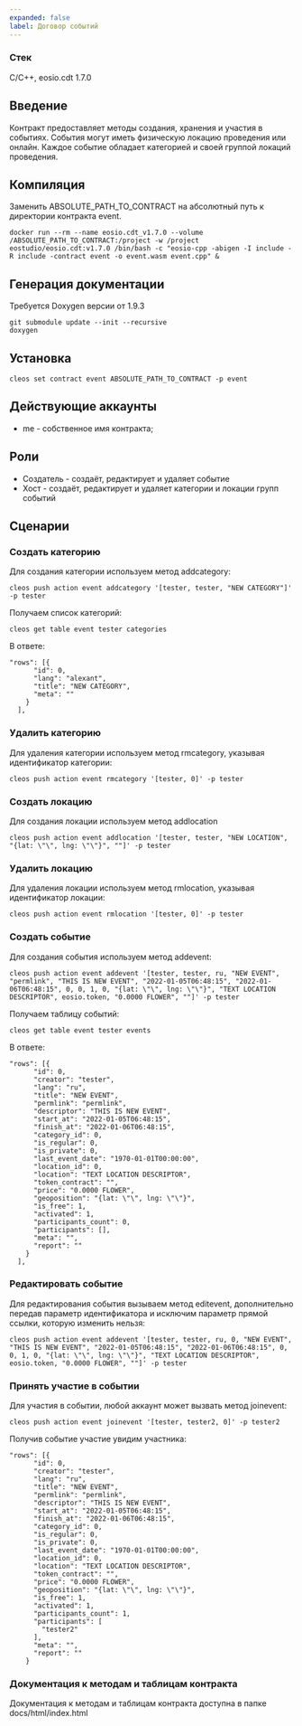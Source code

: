 ```yaml
---
expanded: false
label: Договор событий
---
```

### Стек
C/C++, eosio.cdt 1.7.0

## Введение
Контракт предоставляет методы создания, хранения и участия в событиях. События могут иметь физическую локацию проведения или онлайн. Каждое событие обладает категорией и своей группой локаций проведения.

## Компиляция
Заменить ABSOLUTE_PATH_TO_CONTRACT на абсолютный путь к директории контракта event. 
```
docker run --rm --name eosio.cdt_v1.7.0 --volume /ABSOLUTE_PATH_TO_CONTRACT:/project -w /project eostudio/eosio.cdt:v1.7.0 /bin/bash -c "eosio-cpp -abigen -I include -R include -contract event -o event.wasm event.cpp" &
```


## Генерация документации
Требуется Doxygen версии от 1.9.3
```
git submodule update --init --recursive
doxygen
```


## Установка
```
cleos set contract event ABSOLUTE_PATH_TO_CONTRACT -p event
```

## Действующие аккаунты
- me - собственное имя контракта;


## Роли
- Создатель - создаёт, редактирует и удаляет событие
- Хост - создаёт, редактирует и удаляет категории и локации групп событий

## Сценарии
### Создать категорию
Для создания категории используем метод addcategory:
```
cleos push action event addcategory '[tester, tester, "NEW CATEGORY"]' -p tester
```
Получаем список категорий:
```
cleos get table event tester categories
```
В ответе:
```
"rows": [{
      "id": 0,
      "lang": "alexant",
      "title": "NEW CATEGORY",
      "meta": ""
    }
  ],
```

### Удалить категорию
Для удаления категории используем метод rmcategory, указывая идентификатор категории:
```
cleos push action event rmcategory '[tester, 0]' -p tester
```

### Создать локацию
Для создания локации используем метод addlocation
```
cleos push action event addlocation '[tester, tester, "NEW LOCATION", "{lat: \"\", lng: \"\"}", ""]' -p tester
```

### Удалить локацию
Для удаления локации используем метод rmlocation, указывая идентификатор локации:
```
cleos push action event rmlocation '[tester, 0]' -p tester
```
### Создать событие
Для создания события используем метод addevent:
```
cleos push action event addevent '[tester, tester, ru, "NEW EVENT", "permlink", "THIS IS NEW EVENT", "2022-01-05T06:48:15", "2022-01-06T06:48:15", 0, 0, 1, 0, "{lat: \"\", lng: \"\"}", "TEXT LOCATION DESCRIPTOR", eosio.token, "0.0000 FLOWER", ""]' -p tester
```
Получаем таблицу событий:
```
cleos get table event tester events
```
В ответе:
```
"rows": [{
      "id": 0,
      "creator": "tester",
      "lang": "ru",
      "title": "NEW EVENT",
      "permlink": "permlink",
      "descriptor": "THIS IS NEW EVENT",
      "start_at": "2022-01-05T06:48:15",
      "finish_at": "2022-01-06T06:48:15",
      "category_id": 0,
      "is_regular": 0,
      "is_private": 0,
      "last_event_date": "1970-01-01T00:00:00",
      "location_id": 0,
      "location": "TEXT LOCATION DESCRIPTOR",
      "token_contract": "",
      "price": "0.0000 FLOWER",
      "geoposition": "{lat: \"\", lng: \"\"}",
      "is_free": 1,
      "activated": 1,
      "participants_count": 0,
      "participants": [],
      "meta": "",
      "report": ""
    }
  ],
```

### Редактировать событие
Для редактирования события вызываем метод editevent, дополнительно передав параметр идентификатора и исключим параметр прямой ссылки, которую изменить нельзя:
```
cleos push action event addevent '[tester, tester, ru, 0, "NEW EVENT", "THIS IS NEW EVENT", "2022-01-05T06:48:15", "2022-01-06T06:48:15", 0, 0, 1, 0, "{lat: \"\", lng: \"\"}", "TEXT LOCATION DESCRIPTOR", eosio.token, "0.0000 FLOWER", ""]' -p tester 
```


### Принять участие в событии
Для участия в событии, любой аккаунт может вызвать метод joinevent:
```
cleos push action event joinevent '[tester, tester2, 0]' -p tester2
```
Получив событие участие увидим участника:
```
"rows": [{
      "id": 0,
      "creator": "tester",
      "lang": "ru",
      "title": "NEW EVENT",
      "permlink": "permlink",
      "descriptor": "THIS IS NEW EVENT",
      "start_at": "2022-01-05T06:48:15",
      "finish_at": "2022-01-06T06:48:15",
      "category_id": 0,
      "is_regular": 0,
      "is_private": 0,
      "last_event_date": "1970-01-01T00:00:00",
      "location_id": 0,
      "location": "TEXT LOCATION DESCRIPTOR",
      "token_contract": "",
      "price": "0.0000 FLOWER",
      "geoposition": "{lat: \"\", lng: \"\"}",
      "is_free": 1,
      "activated": 1,
      "participants_count": 1,
      "participants": [
        "tester2"
      ],
      "meta": "",
      "report": ""
    }
```


### Документация к методам и таблицам контракта
Документация к методам и таблицам контракта доступна в папке docs/html/index.html

<!-- 
# TODO
- Ввести логику платных событий
- Ввести метод выхода из участия в событии -->